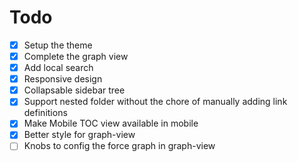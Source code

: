 # Todo

- [X] Setup the theme
- [X] Complete the graph view
- [X] Add local search
- [X] Responsive design
- [X] Collapsable sidebar tree
- [X] Support nested folder without the chore of manually adding link definitions
- [X] Make Mobile TOC view available in mobile
- [X] Better style for graph-view
- [ ] Knobs to config the force graph in graph-view
